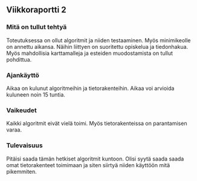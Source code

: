 ## Viikkoraportti 2

### Mitä on tullut tehtyä

Toteutuksessa on ollut algoritmit ja niiden testaaminen. Myös minimikeolle on annettu aikansa. Näihin liittyen on suoritettu opiskelua ja tiedonhakua. Myös mahdollisia karttamalleja ja esteiden muodostamista on tullut pohdittua.

### Ajankäyttö

Aikaa on kulunut algoritmeihin ja tietorakenteihin.  Aikaa voi arvioida kuluneen noin 15 tuntia.

### Vaikeudet

Kaikki algoritmit eivät vielä toimi. Myös tietorakenteissa on parantamisen varaa.

### Tulevaisuus

Pitäisi saada tämän hetkiset algoritmit kuntoon. Olisi syytä saada saada omat tietorakenteet toimimaan ja siten siirtyä niiden käyttöön mitä pikemmiten.